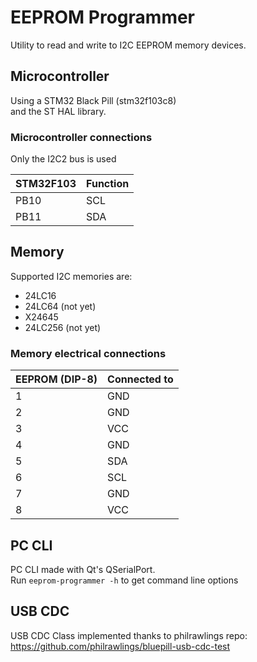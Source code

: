 
# EEPROM Programmer

Utility to read and write to I2C EEPROM memory devices.


## Microcontroller

Using a STM32 Black Pill (stm32f103c8)  
and the ST HAL library.  

### Microcontroller connections

Only the I2C2 bus is used

STM32F103  | Function
---------- | -------
PB10       |   SCL  
PB11       |   SDA  

## Memory
Supported I2C memories are:

- 24LC16
- 24LC64 (not yet)
- X24645
- 24LC256 (not yet)

### Memory electrical connections

EEPROM (DIP-8) |  Connected to
-------------- | --------------
1 | GND
2 | GND
3 | VCC
4 | GND
5 | SDA
6 | SCL
7 | GND
8 | VCC

## PC CLI

PC CLI made with Qt's QSerialPort.   
Run `eeprom-programmer -h` to get command line options

## USB CDC
USB CDC Class implemented thanks to philrawlings repo:   
https://github.com/philrawlings/bluepill-usb-cdc-test

